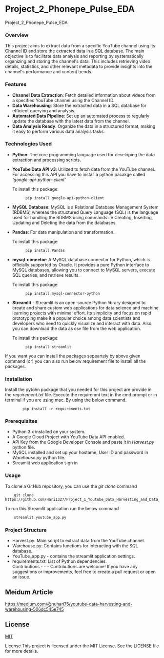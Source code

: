 # Project_2_Phonepe_Pulse_EDA
Project_2_Phonepe_Pulse_EDA


### Overview

This project aims to extract data from a specific YouTube channel using its Channel ID and store the extracted data in a SQL database. The main objective is to facilitate data analysis and reporting by systematically organizing and storing the channel's data. This includes retrieving video details, statistics, and other relevant metadata to provide insights into the channel's performance and content trends.
### Features
- **Channel Data Extraction**: Fetch detailed information about videos from a specified YouTube channel using the Channel ID.
- **Data Warehousing**: Store the extracted data in a SQL database for efficient querying and analysis.
- **Automated Data Pipeline**: Set up an automated process to regularly update the database with the latest data from the channel.
- **Data Analysis Ready**: Organize the data in a structured format, making it easy to perform various data analysis tasks.
### Technologies Used

- **Python**: The core programming language used for developing the data extraction and processing scripts.
- **YouTube Data API v3**: Utilized to fetch data from the YouTube channel. For accessing this API you have to install a python pacakge called *'google-api-python-client'*

    To install this package:

            pip install google-api-python-client
- **MySQL Database**: MySQL is a Relational Database Management System (RDBMS) whereas the structured Query Language (SQL) is the language used for handling the RDBMS using commands i.e Creating, Inserting, Updating and Deleting the data from the databases.
- **Pandas**: For data manipulation and transformation.

    To install this package:
                
            pip install Pandas
- **mysql-connetor**: A MySQL database connector for Python, which is officially supported by Oracle. It provides a pure Python interface to MySQL databases, allowing you to connect to MySQL servers, execute SQL queries, and retrieve results.

    To install this package:

            pip install mysql-connector-python
- **Streamlit** - Streamlit is an open-source Python library designed to create and share custom web applications for data science and machine learning projects with minimal effort. Its simplicity and focus on rapid prototyping make it a popular choice among data scientists and developers who need to quickly visualize and interact with data. Also you can download the data as csv file from the web application.

    To install this package:
                
            pip install streamlit
If you want you can install the packages sepeartely by above given command (or) you can also run below requirement file to install all the packages.
### Installation
Install the pytohn package that you needed for this project are provide in the *requirement.txt* file. Execute the requiremnt text in the cmd prompt or in terminal if you are using mac. By using the below command.

            pip install -r requirements.txt
### Prerequisites
- Python 3.x installed on your system.
- A Google Cloud Project with YouTube Data API enabled.
- API Key from the Google Developer Console and paste it in *Harvest.py* python file.
- MySQL installed and set up your hostame, User ID and password in *Warehouse.py* python file.
- Streamlit web application sign in 
### Usage
To clone a GitHub repository, you can use the *git clone* command

```
    git clone https://github.com/Hari1327/Project_1_Youtube_Data_Harvesting_and_Data_Warehousing.git
```
To run this Streamlit application run the below command
```python
    streamlit youtube_app.py

```


### Project Structure

- Harvest.py: Main script to extract data from the YouTube channel. 
- Warehouse.py: Contains functions for interacting with the SQL database. 
- YouTube_app.py - contains the streamlit application settings. 
- requirements.txt: List of Python dependencies.  
Contributions - - - Contributions are welcome! If you have any suggestions or improvements, feel free to create a pull request or open an issue.

## Meidum Article
https://medium.com/@nuhari75/youtube-data-harvesting-and-warehousing-506dc545e745
## License

[MIT](https://choosealicense.com/licenses/mit/)

License This project is licensed under the MIT License. See the LICENSE file for more details.
